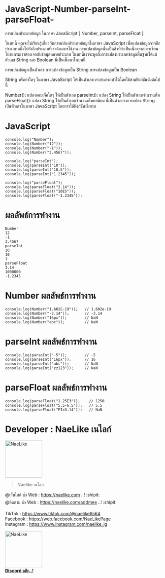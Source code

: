 # JavaScript-Number-parseInt-parseFloat-
การแปลงประเภทข้อมูล ในภาษา JavaScript [ Number, parseInt, parseFloat ]

ในบทนี้ คุณจะได้เรียนรู้เกี่ยวกับการแปลงประเภทข้อมูลในภาษา JavaScript เพื่อแปลงข้อมูลจากอีกประเภทหนึ่งไปยังอีกประเภทที่เราต้องการใช้งาน การแปลงข้อมูลนั้นเป็นสิ่งที่จำเป็นเนื่องจากการเขียนโปรแกรมเราต้องเจอกับข้อมูลหลายประเภท ในบทนี้เราจะพูดถึงการแปลงประเภทข้อมูลพื้นฐานได้แก่ ตัวเลข String และ Boolean นี่เป็นเนื้อหาในบทนี้

การแปลงข้อมูลเป็นตัวเลข
การแปลงข้อมูลเป็น String
การแปลงข้อมูลเป็น Boolean

String หรือค่าใดๆ ในภาษา JavaScript ให้เป็นตัวเลข เราสามารถทำได้โดยใช้สามฟังก์ชันดังต่อไปนี้

Number(): แปลงออบเจ็คใดๆ ให้เป็นตัวเลข
parseInt(): แปลง String ให้เป็นตัวเลขจำนวนเต็ม
parseFloat(): แปลง String ให้เป็นตัวเลขจำนวนเต็มทศนิยม
นี่เป็นตัวอย่างการแปลง String เป็นตัวเลขในภาษา JavaScript โดยการใช้ฟังก์ชันทั้งสาม

# JavaScript
```
console.log("Number");
console.log(Number("12"));
console.log(Number("-1"));
console.log(Number("3.4567"));

console.log("parseInt");
console.log(parseInt("10"));
console.log(parseInt("10.5"));
console.log(parseInt("1.2345"));

console.log("parseFloat");
console.log(parseFloat("3.14"));
console.log(parseFloat("10E5"));
console.log(parseFloat("-1.2345"));
```
# ผลลัพธ์การทำงาน
```
Number
12
-1
3.4567
parseInt
10
10
1
parseFloat
3.14
1000000
-1.2345
```
# Number ผลลัพธ์การทำงาน
```
console.log(Number("1.602E-19"));   // 1.602e-19
console.log(Number("-3.14"));       // -3.14 
console.log(Number("16px"));        // NaN
console.log(Number("abc"));         // NaN
```
# parseInt ผลลัพธ์การทำงาน
```
console.log(parseInt("-5"));        // -5    
console.log(parseInt("16px"));      // 16
console.log(parseInt("abc"));       // NaN
console.log(parseInt("zz123"));     // NaN   
```
# parseFloat ผลลัพธ์การทำงาน
```
console.log(parseFloat("1.25E3"));    // 1250    
console.log(parseFloat("5.5-6.5"));   // 5.5    
console.log(parseFloat("PI=3.14"));   // NaN  
```

# Developer : NaeLike เนไลก์

<img class="rounded" src="http://img.in.th/images/c938fdabdf2a1d4b2deda8ffea4fa189.jpg" width="120" alt="NaeLike"> 

> Naelike เนไลก์

@เว็บไซต์ :+1: Web :  <https://naelike.com> ..! :shipit:
<br>
@ติดตาม :+1: Web :  <https://naelike.com/addmee> ..! :shipit:

TikTok :  <https://www.tiktok.com/@naelike6564>
<br>
Facebook :  <https://web.facebook.com/NaeLikePage>
<br>
Instagram :  <https://www.instagram.com/naelike_ig>
<br>


<a href="https://link.ckpzmc.xyz/dispnae"> 
   <img class="rounded" src="https://i.pinimg.com/originals/1a/9a/f1/1a9af177bdcd0bd93568e59bb7600cbe.png" width="120" alt="NaeLike"> 
   </br>
   <b class="fs-12">Discord คลิก..!</b> 
</a>
